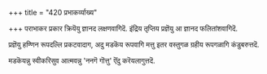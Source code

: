 +++
title = "420 प्रभाकर्व्याख्य"

+++
पराभाकर प्रकार क्रियॆयु ज्ञानद लक्षणवागिदॆ. इंद्रिय तृप्तिय प्रज्ञॆयु आ ज्ञानद फलितांशवागिदॆ.

प्रज्ञॆयु हण्णिन रूपदल्लि प्रकटवादाग, अदु मडकॆय रूपवागि मत्तु इतर वस्तुगळ ग्रहीय रूपगळागि कंडुबरुत्तदॆ.

मडकॆयन्नु स्वीकरिसुव आत्मवन्नु 'ननगॆ गॊत्तु' ऎंदु करॆयलागुत्तदॆ.

